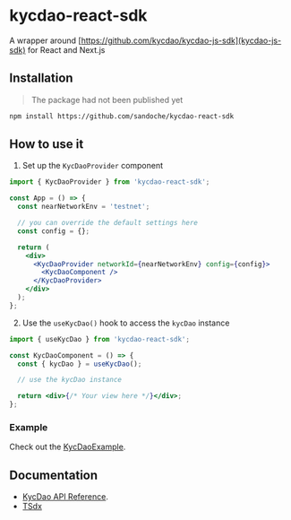 # kycdao-react-sdk

A wrapper around [https://github.com/kycdao/kycdao-js-sdk](kycdao-js-sdk) for React and Next.js

## Installation

> The package had not been published yet

```bash
npm install https://github.com/sandoche/kycdao-react-sdk
```

## How to use it

1. Set up the `KycDaoProvider` component

```jsx
import { KycDaoProvider } from 'kycdao-react-sdk';

const App = () => {
  const nearNetworkEnv = 'testnet';

  // you can override the default settings here
  const config = {};

  return (
    <div>
      <KycDaoProvider networkId={nearNetworkEnv} config={config}>
        <KycDaoComponent />
      </KycDaoProvider>
    </div>
  );
};
```

2. Use the `useKycDao()` hook to access the `kycDao` instance

```jsx
import { useKycDao } from 'kycdao-react-sdk';

const KycDaoComponent = () => {
  const { kycDao } = useKycDao();

  // use the kycDao instance

  return <div>{/* Your view here */}</div>;
};
```

### Example

Check out the [KycDaoExample](example/KycDaoExample.tsx).

## Documentation

- [KycDao API Reference](https://kycdao.github.io/kycdao-js-sdk/docs/api-reference/).
- [TSdx](https://tsdx.io/)
